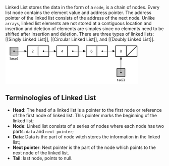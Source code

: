 Linked List stores the data in the form of a `node`, is a chain of nodes. Every list node contains the element value and address pointer. The address pointer of the linked list consists of the address of the next node. Unlike `arrays`, linked list elements are not stored at a contiguous location and insertion and deletion of elements are simples since no elements need to be shifted after insertion and deletion.
There are three types of linked lists: [[Singly Linked List]], [[Circular Linked List]], and [[Doubly Linked List]].
![Linked List Image](./images/linkedListImage.png)
## Terminologies of Linked List
- **Head**: The head of a linked list is a pointer to the first node or reference of the first node of linked list. This pointer marks the beginning of the linked list;
- **Node**: Linked list consists of a series of nodes where each node has two parts: `data` and `next pointer`;
- **Data**: Data is the part of node witch stores the information in the linked list;
- **Next pointer**: Next pointer is the part of the node which points to the next node of the linked list.
- **Tail**: last node, points to null.

